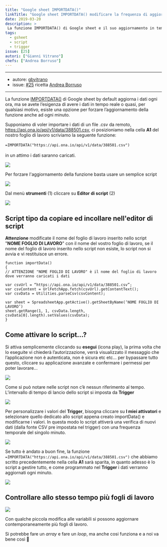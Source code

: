 ```yaml
---
title: "Google sheet IMPORTDATA()"
linkTitle: "Google sheet IMPORTDATA() modificare la frequenza di aggiornamento"
date: 2019-03-20
description: >
 La funzione IMPORTDATA() di Google sheet e il suo aggiornamento in tempo reale.
tags:
  - gsheet
  - script
  - trigger
issue: [25]
autori: ["Gianni Vitrano"]
chefs: ["Andrea Borruso"]
---
```


---

* autore: [gbvitrano](https://twitter.com/gbvitrano)
* issue: [#25](https://github.com/opendatasicilia/tansignari/issues/25) ricetta [Andrea Borruso](https://twitter.com/aborruso?lang=it)

---

La funzione [IMPORTDATA()](https://support.google.com/docs/answer/3093335?hl=en) di Google sheet by default aggiorna i dati ogni ora, ma se avete l’esigenza di avere i dati in tempo reale o quasi, per qualsiasi motivo, esiste una opzione per forzare l’aggiornamento della funzione anche ad ogni minuto.

Supponiamo di voler importare i dati di un file .csv da remoto, https://api.ona.io/api/v1/data/388501.csv, ci posizioniamo nella  cella **A1** del nostro foglio di lavoro scriviamo la seguente funzione:<br><br>
```=IMPORTDATA("https://api.ona.io/api/v1/data/388501.csv")``` <br><br>
in un attimo i dati saranno caricati.

![](google_sheet2.png)

Per forzare l'aggiornamento della funzione basta usare un semplice script

![](google_sheet3.png)

Dal menù **strumenti** (1) cliccare su **Editor di script** (2)

![](google_sheet7.png)

## Script tipo da copiare ed incollare nell'editor di script <br>
**Attenzione** modificate il nome del foglio di lavoro inserito nello script "**NOME FOGLIO DI LAVORO**" con il nome del vostro foglio di lavoro, se il nome del foglio di lavoro inserito nello script non esiste, lo script non si avvia e vi restituisce un errore.

```
function importData()
{
// ATTENZIONE "NOME FOGLIO DI LAVORO" è il nome del foglio di lavoro dove verranno caricati i dati

var csvUrl = “https://api.ona.io/api/v1/data/388501.csv”;
var csvContent = UrlFetchApp.fetch(csvUrl).getContentText();
var csvData = Utilities.parseCsv(csvContent);

var sheet = SpreadsheetApp.getActive().getSheetByName(‘NOME FOGLIO DI LAVORO’)
sheet.getRange(1, 1, csvData.length, csvData[0].length).setValues(csvData);
}
```
## Come attivare lo script…?
Si attiva semplicemente cliccando su **esegui** (icona play), la prima volta che lo eseguite vi chiederà l’autorizzazione, verrà visualizzato il messaggio che l’applicazione non è autenticata, non è sicura etc etc… per bypassare tutto questo, cliccare su applicazione avanzate e confermare i permessi per poter lavorare…

![](google_sheet13.png)

Come si può notare nelle script non c’è nessun riferimento al tempo. L’intervallo di tempo di lancio dello script si imposta da **Trigger**

![](google_sheet5.png)

Per personalizzare i valori del **Trigger**, bisogna cliccare su **I miei attivatori** e selezionare quello dedicato allo script appena creato importData() e modificarne i valori. In questa modo lo script attiverà una verifica di nuovi dati (dalla fonte CSV pre impostata nel trigger) con una frequenza temporale del singolo minuto.

![](google_sheet8.png)

Se tutto è andato a buon fine, la funzione ```=IMPORTDATA("https://api.ona.io/api/v1/data/388501.csv")``` che abbiamo scritto precedentemente nella cella **A1** sarà sparita, in quanto adesso è lo script a gestire tutto, e come programmato nel **Trigger** i dati verranno aggiornati ogni minuto.

![](google_sheet9.png)

## Controllare allo stesso tempo più fogli di lavoro

![](google_sheet11.png)

Con qualche piccola modifica alle variabili si possono aggiornare contemporaneamente più fogli di lavoro.

Si potrebbe fare un *array* e fare un *loop*, ma anche cosi funziona e a noi va bene così 🙂

